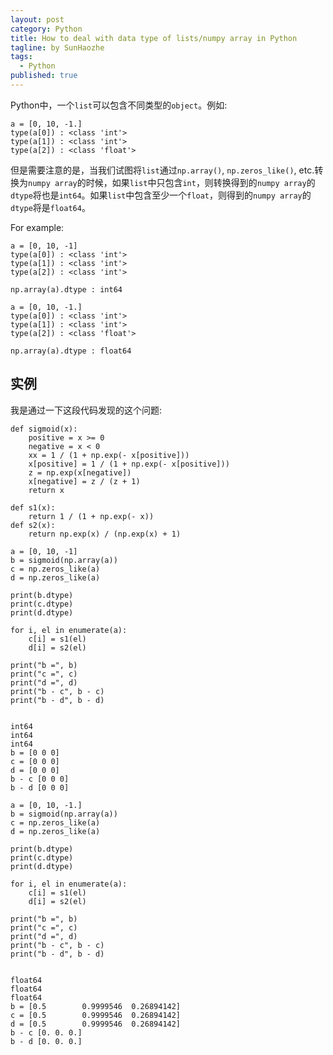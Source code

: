 ```yaml
---
layout: post
category: Python
title: How to deal with data type of lists/numpy array in Python
tagline: by SunHaozhe
tags: 
  - Python
published: true
---
```


Python中，一个`list`可以包含不同类型的`object`。例如:  
```
a = [0, 10, -1.]
type(a[0]) : <class 'int'>
type(a[1]) : <class 'int'>
type(a[2]) : <class 'float'>
```

但是需要注意的是，当我们试图将`list`通过`np.array()`, `np.zeros_like()`, etc.转换为`numpy array`的时候，如果`list`中只包含`int`，则转换得到的`numpy array`的`dtype`将也是`int64`。如果`list`中包含至少一个`float`，则得到的`numpy array`的`dtype`将是`float64`。

For example:

```
a = [0, 10, -1]
type(a[0]) : <class 'int'>
type(a[1]) : <class 'int'>
type(a[2]) : <class 'int'>

np.array(a).dtype : int64
```

```
a = [0, 10, -1.]
type(a[0]) : <class 'int'>
type(a[1]) : <class 'int'>
type(a[2]) : <class 'float'>

np.array(a).dtype : float64
```

## 实例

我是通过一下这段代码发现的这个问题:

```
def sigmoid(x):
    positive = x >= 0
    negative = x < 0
    xx = 1 / (1 + np.exp(- x[positive]))
    x[positive] = 1 / (1 + np.exp(- x[positive]))
    z = np.exp(x[negative])
    x[negative] = z / (z + 1)
    return x

def s1(x):
    return 1 / (1 + np.exp(- x))
def s2(x):
    return np.exp(x) / (np.exp(x) + 1)
```

```
a = [0, 10, -1]
b = sigmoid(np.array(a))
c = np.zeros_like(a)
d = np.zeros_like(a)

print(b.dtype)
print(c.dtype)
print(d.dtype)

for i, el in enumerate(a):
    c[i] = s1(el)
    d[i] = s2(el)
    
print("b =", b)
print("c =", c)
print("d =", d)
print("b - c", b - c)
print("b - d", b - d)


int64
int64
int64
b = [0 0 0]
c = [0 0 0]
d = [0 0 0]
b - c [0 0 0]
b - d [0 0 0]
```

```
a = [0, 10, -1.]
b = sigmoid(np.array(a))
c = np.zeros_like(a)
d = np.zeros_like(a)

print(b.dtype)
print(c.dtype)
print(d.dtype)

for i, el in enumerate(a):
    c[i] = s1(el)
    d[i] = s2(el)
    
print("b =", b)
print("c =", c)
print("d =", d)
print("b - c", b - c)
print("b - d", b - d)


float64
float64
float64
b = [0.5        0.9999546  0.26894142]
c = [0.5        0.9999546  0.26894142]
d = [0.5        0.9999546  0.26894142]
b - c [0. 0. 0.]
b - d [0. 0. 0.]
```
